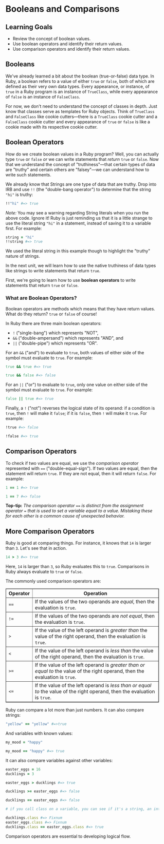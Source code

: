 # Booleans and Comparisons

## Learning Goals

- Review the concept of boolean values.
- Use boolean operators and identify their return values.
- Use comparison operators and identify their return values.

## Booleans

We've already learned a bit about the boolean (true-or-false) data type. In
Ruby, a boolean refers to a value of either `true` or `false`, both of which are
defined as their very own data types. Every appearance, or instance, of `true`
in a Ruby program is an instance of `TrueClass`, while every appearance of
`false` is an instance of `FalseClass`.

For now, we don't need to understand the concept of classes in depth. Just know
that classes serve as templates for Ruby objects. Think of `TrueClass` and
`FalseClass` like cookie cutters––there is a `TrueClass` cookie cutter and a
`FalseClass` cookie cutter and every appearance of `true` or `false` is like a
cookie made with its respective cookie cutter.

## Boolean Operators

How do we create boolean values in a Ruby program? Well, you can actually type
`true` or `false` *or* we can write statements that *return* `true` or `false`.
Now that we understand the concept of "truthiness"—that certain types of data
are "truthy" and certain others are "falsey"—we can understand how to write such
statements.

We already know that Strings are one type of data that are truthy. Drop into IRB
and use `!!` (the "double-bang operator") to determine that the string `"hi"` is
truthy:

```ruby
!!"hi" #=> true
```

*Note:* You may see a warning regarding String literals when you run the above
code. Ignore it! Ruby is just reminding us that it is a little strange to use
the literal string `"hi"` in a statement, instead of saving it to a variable
first. For example:

```ruby
string = "hi"
!!string #=> true
```

We used the literal string in this example though to highlight the "truthy"
nature of strings.

In the next unit, we will learn how to use the native truthiness of data types
like strings to write statements that return `true`.

First, we're going to learn how to use **boolean operators** to write statements
that return `true` or `false`.

### What are Boolean Operators?

Boolean operators are methods which means that they have return values. What do
they return? `true` or `false` of course!

In Ruby there are three main boolean operators:

- `!` ("single-bang") which represents "NOT",
- `&&` ("double-ampersand") which represents "AND", and
- `||` ("double-pipe") which represents "OR".

For an `&&` ("and") to evaluate to `true`, both values of either side of the
symbol must evaluate to `true`. For example:

```ruby
true && true #=> true

true && false #=> false
```

For an `||` ("or") to evaluate to `true`, only one value on either side of the
symbol must evaluate to `true`. For example:

```ruby
false || true #=> true
```

Finally, a `!` ("not") reverses the logical state of its operand: if a condition
is `true`, then `!` will make it `false`; if it is `false`, then `!` will make
it `true`. For example:

```ruby
!true #=> false

!false #=> true
```

## Comparison Operators

To check if two values are equal, we use the *comparison operator* represented
with `==` ("double-equal-sign"). If two values are equal, then the statement
will return `true`. If they are not equal, then it will return `false`. For
example:

```ruby
1 == 1 #=> true

1 == 7 #=> false
```

**Top-tip:** *The comparison operator* `==` *is distinct from the assignment
operator* `=` *that is used to set a variable equal to a value. Mistaking these
for each other is a common cause of unexpected behavior.*

## More Comparison Operators

Ruby is good at comparing things. For instance, it knows that `14` is larger
than `3`. Let's see that in action.

```rb
14 > 3 #=> true
```

Here, `14` is larger than `3`, so Ruby evaluates this to `true`. Comparisons in
Ruby always evaluate to `true` or `false`.

The commonly used comparison operators are:

<table border="1" cellpadding="4" cellspacing="0">
  <tr>
    <th>Operator</th>
    <th>Operation</th>
  </tr>
  <tr>
    <td><code>==</code></td>
    <td>If the values of the two operands are <em>equal</em>, then the evaluation is <code>true</code>.</td>
  </tr>
  <tr>
    <td><code>!=</code></td>
    <td>If the values of the two operands are <em>not equal</em>, then the evaluation is <code>true</code>.</td>
  </tr>  
  <tr>
    <td><code>&gt;</code></td>
    <td>If the value of the left operand is <em>greater than</em> the value of the right operand, then the evaluation is <code>true</code>.</td>
  </tr>
  <tr>
    <td><code>&lt;</code></td>
    <td>If the value of the left operand is <em>less than</em> the value of the right operand, then the evaluation is <code>true</code>.</td>
  </tr>
  <tr>
    <td><code>&gt;=</code></td>
    <td>If the value of the left operand is <em>greater than or equal to</em> the value of the right operand, then the evaluation is <code>true</code>.</td>
  </tr>
  <tr>
    <td><code>&lt;=</code></td>
    <td>If the value of the left operand is <em>less than or equal to</em> the value of the right operand, then the evaluation is <code>true</code>.</td>
  </tr>
</table>

Ruby can compare a lot more than just numbers. It can also compare strings:

```rb
"yellow" == "yellow" #=>true
```

And variables with known values:

```rb
my_mood = "happy"

my_mood == "happy" #=> true
```

It can also compare variables against other variables:

```ruby
easter_eggs = 16
ducklings = 3

easter_eggs > ducklings #=> true

ducklings >= easter_eggs #=> false

ducklings == easter_eggs #=> false

# if you call class on a variable, you can see if it's a string, an integer, etc.

ducklings.class #=> Fixnum
easter_eggs.class #=> Fixnum
ducklings.class == easter_eggs.class #=> true
```

Comparison operators are essential to developing logical flow.
